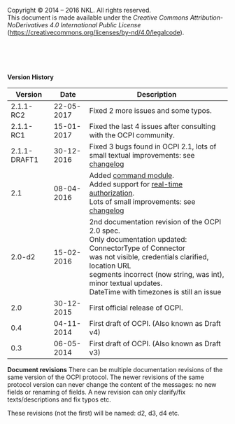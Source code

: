 Copyright © 2014 – 2016 NKL. All rights reserved.<br/>
This document is made available under the *Creative Commons Attribution-<br/>
NoDerivatives 4.0 International Public License*<br/>
(https://creativecommons.org/licenses/by-nd/4.0/legalcode).
<br/>
<br/>
<br/>
<br/> 
<br/>
<br/>
**Version History**

<div><!-- ---------------------------------------------------------------------------- --></div>

| Version   | Date       | Description                                      |
|-----------|------------|--------------------------------------------------|
| 2.1.1-RC2 | 22-05-2017 | Fixed 2 more issues and some typos.  |
| 2.1.1-RC1 | 15-01-2017 | Fixed the last 4 issues after consulting with the OCPI community.  |
| 2.1.1-DRAFT1 | 30-12-2016 | Fixed 3 bugs found in OCPI 2.1, lots of small textual improvements: see [changelog](changelog.md#changelog)  |
| 2.1       | 08-04-2016 | Added [command module](mod_command.md#commands-module).<br/> Added support for [real-time authorization](mod_tokens.md#222-post-method).<br/> Lots of small improvements: see [changelog](changelog.md#changelog)  |
| 2.0-d2    | 15-02-2016 | 2nd documentation revision of the OCPI 2.0 spec. <br/> Only documentation updated: ConnectorType of Connector<br/> was not visible, credentials clarified, location URL<br/> segments incorrect (now string, was int), <br/>minor textual updates.<br/> DateTime with timezones is still an issue |
| 2.0       | 30-12-2015 | First official release of OCPI. |
| 0.4       | 04-11-2014 | First draft of OCPI. (Also known as Draft v4) |
| 0.3       | 06-05-2014 | First draft of OCPI. (Also known as Draft v3) |
<div><!-- ---------------------------------------------------------------------------- --></div>



**Document revisions**
There can be multiple documentation revisions of the same version of the OCPI protocol.
The newer revisions of the same protocol version can never change the content of the messages: no new fields or renaming of fields. A new revision can only clarify/fix texts/descriptions and fix typos etc.

These revisions (not the first) will be named: d2, d3, d4 etc. 
